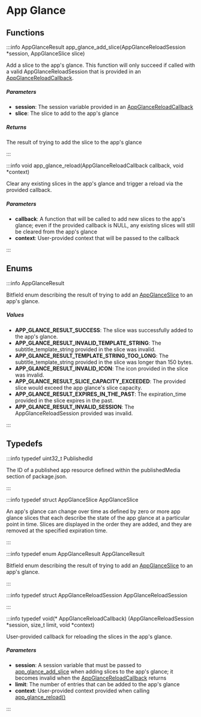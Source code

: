 # App Glance

## Functions

:::info AppGlanceResult app_glance_add_slice(AppGlanceReloadSession *session, AppGlanceSlice slice)

Add a slice to the app's glance. This function will only succeed if called with a valid AppGlanceReloadSession that is provided in an [AppGlanceReloadCallback](/documentation/c/group___app_glance.md#typedef-appglancereloadcallback). 

##### Parameters

- **session**: The session variable provided in an [AppGlanceReloadCallback](/documentation/c/group___app_glance.md#typedef-appglancereloadcallback)
- **slice**: The slice to add to the app's glance 

##### Returns

The result of trying to add the slice to the app's glance 

:::

:::info void app_glance_reload(AppGlanceReloadCallback callback, void *context)

Clear any existing slices in the app's glance and trigger a reload via the provided callback. 

##### Parameters

- **callback**: A function that will be called to add new slices to the app's glance; even if the provided callback is NULL, any existing slices will still be cleared from the app's glance 
- **context**: User-provided context that will be passed to the callback 

:::


## Enums

:::info AppGlanceResult

Bitfield enum describing the result of trying to add an [AppGlanceSlice](/documentation/c/struct_app_glance_slice.md) to an app's glance. 

##### Values

- **APP_GLANCE_RESULT_SUCCESS**: The slice was successfully added to the app's glance. 
- **APP_GLANCE_RESULT_INVALID_TEMPLATE_STRING**: The subtitle_template_string provided in the slice was invalid. 
- **APP_GLANCE_RESULT_TEMPLATE_STRING_TOO_LONG**: The subtitle_template_string provided in the slice was longer than 150 bytes. 
- **APP_GLANCE_RESULT_INVALID_ICON**: The icon provided in the slice was invalid. 
- **APP_GLANCE_RESULT_SLICE_CAPACITY_EXCEEDED**: The provided slice would exceed the app glance's slice capacity. 
- **APP_GLANCE_RESULT_EXPIRES_IN_THE_PAST**: The expiration_time provided in the slice expires in the past. 
- **APP_GLANCE_RESULT_INVALID_SESSION**: The AppGlanceReloadSession provided was invalid. 

:::

## Typedefs

:::info typedef uint32_t PublishedId

The ID of a published app resource defined within the publishedMedia section of package.json. 

:::

:::info typedef struct AppGlanceSlice AppGlanceSlice

An app's glance can change over time as defined by zero or more app glance slices that each describe the state of the app glance at a particular point in time. Slices are displayed in the order they are added, and they are removed at the specified expiration time. 

:::

:::info typedef enum AppGlanceResult AppGlanceResult

Bitfield enum describing the result of trying to add an [AppGlanceSlice](/documentation/c/struct_app_glance_slice.md) to an app's glance. 

:::

:::info typedef struct AppGlanceReloadSession AppGlanceReloadSession

:::

:::info typedef void(* AppGlanceReloadCallback) (AppGlanceReloadSession *session, size_t limit, void *context)

User-provided callback for reloading the slices in the app's glance. 

##### Parameters

- **session**: A session variable that must be passed to [app_glance_add_slice](/documentation/c/group___app_glance.md#function-app-glance-add-slice) when adding slices to the app's glance; it becomes invalid when the [AppGlanceReloadCallback](/documentation/c/group___app_glance.md#typedef-appglancereloadcallback) returns 
- **limit**: The number of entries that can be added to the app's glance 
- **context**: User-provided context provided when calling [app_glance_reload()](/documentation/c/group___app_glance.md#function-app-glance-reload)

:::


